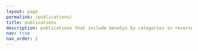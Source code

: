 ```yaml
---
layout: page
permalink: /publications/
title: publications
description: publications that include GeneSys by categories in reversed chronological order. generated by jekyll-scholar.
nav: true
nav_order: 2
---
```

<!-- _pages/publications.md -->
<!--
<div class="publications">

{% bibliography -f {{ site.scholar.bibliography }} %}

</div>
-->
